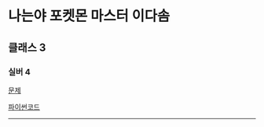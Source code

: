 # 나는야 포켓몬 마스터 이다솜
## 클래스 3
### 실버 4
[문제](https://www.acmicpc.net/problem/1620)

[파이썬코드](1620.py)

---